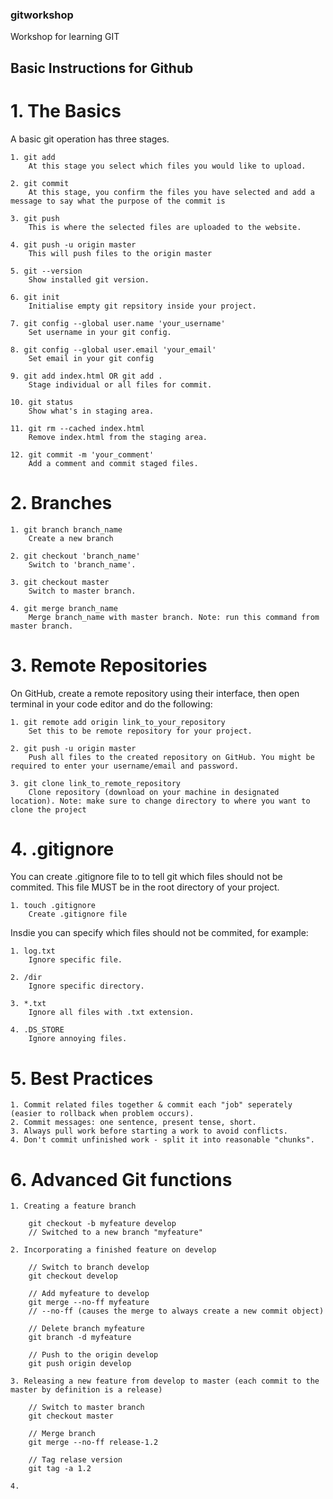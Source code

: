 ### gitworkshop
Workshop for learning GIT

## Basic Instructions for Github

# 1. The Basics

A basic git operation has three stages.

    1. git add
        At this stage you select which files you would like to upload.

    2. git commit
        At this stage, you confirm the files you have selected and add a message to say what the purpose of the commit is

    3. git push
        This is where the selected files are uploaded to the website.
        
    4. git push -u origin master
        This will push files to the origin master

    5. git --version
        Show installed git version.
        
    6. git init
        Initialise empty git repsitory inside your project.
        
    7. git config --global user.name 'your_username'
        Set username in your git config.
        
    8. git config --global user.email 'your_email'
        Set email in your git config
        
    9. git add index.html OR git add .
        Stage individual or all files for commit.
        
    10. git status
        Show what's in staging area.
        
    11. git rm --cached index.html
        Remove index.html from the staging area.
        
    12. git commit -m 'your_comment'
        Add a comment and commit staged files.
        
# 2. Branches

    1. git branch branch_name
        Create a new branch
        
    2. git checkout 'branch_name'
        Switch to 'branch_name'.
        
    3. git checkout master
        Switch to master branch.
        
    4. git merge branch_name
        Merge branch_name with master branch. Note: run this command from master branch.
        
# 3. Remote Repositories

On GitHub, create a remote repository using their interface, then open terminal in your code editor and do the following:

    1. git remote add origin link_to_your_repository
        Set this to be remote repository for your project.
        
    2. git push -u origin master
        Push all files to the created repository on GitHub. You might be required to enter your username/email and password.
        
    3. git clone link_to_remote_repository
        Clone repository (download on your machine in designated location). Note: make sure to change directory to where you want to clone the project
        
# 4. .gitignore

You can create .gitignore file to to tell git which files should not be commited. This file MUST be in the root directory of your project.

    1. touch .gitignore
        Create .gitignore file
        
Insdie you can specify which files should not be commited, for example:

    1. log.txt
        Ignore specific file.
        
    2. /dir
        Ignore specific directory.
        
    3. *.txt
        Ignore all files with .txt extension.
        
    4. .DS_STORE
        Ignore annoying files.
    
# 5. Best Practices

    1. Commit related files together & commit each "job" seperately (easier to rollback when problem occurs).
    2. Commit messages: one sentence, present tense, short.
    3. Always pull work before starting a work to avoid conflicts.
    4. Don't commit unfinished work - split it into reasonable "chunks".
    
# 6. Advanced Git functions

    1. Creating a feature branch
    
        git checkout -b myfeature develop
        // Switched to a new branch "myfeature"
        
    2. Incorporating a finished feature on develop
    
        // Switch to branch develop
        git checkout develop
        
        // Add myfeature to develop
        git merge --no-ff myfeature
        // --no-ff (causes the merge to always create a new commit object)
        
        // Delete branch myfeature
        git branch -d myfeature
        
        // Push to the origin develop
        git push origin develop
        
    3. Releasing a new feature from develop to master (each commit to the master by definition is a release)
    
        // Switch to master branch
        git checkout master
        
        // Merge branch
        git merge --no-ff release-1.2
        
        // Tag relase version
        git tag -a 1.2
        
    4. 
        
        

    
